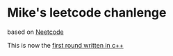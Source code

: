 # Mike's leetcode chanlenge
based on [Neetcode](https://neetcode.io)

This is now the [first round written in c++](cpp)